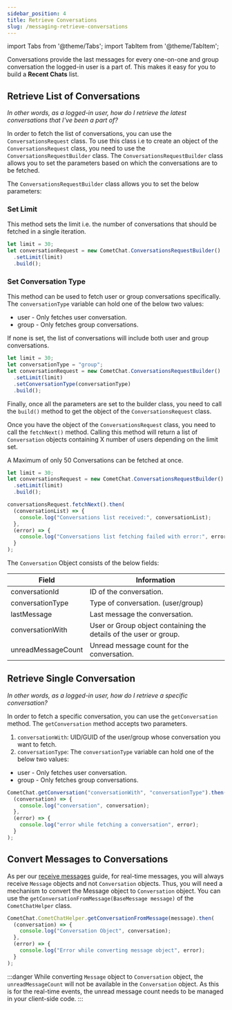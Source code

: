 ```yaml
---
sidebar_position: 4
title: Retrieve Conversations
slug: /messaging-retrieve-conversations
---
```


import Tabs from '@theme/Tabs';
import TabItem from '@theme/TabItem';

Conversations provide the last messages for every one-on-one and group conversation the logged-in user is a part of. This makes it easy for you to build a **Recent Chats** list.

## Retrieve List of Conversations

_In other words, as a logged-in user, how do I retrieve the latest conversations that I've been a part of?_

In order to fetch the list of conversations, you can use the `ConversationsRequest` class. To use this class i.e to create an object of the `ConversationsRequest` class, you need to use the `ConversationsRequestBuilder` class. The `ConversationsRequestBuilder` class allows you to set the parameters based on which the conversations are to be fetched.

The `ConversationsRequestBuilder` class allows you to set the below parameters:

### Set Limit

This method sets the limit i.e. the number of conversations that should be fetched in a single iteration.

<Tabs>
<TabItem value="Javascript" label="Javascript">

```javascript
let limit = 30;
let conversationRequest = new CometChat.ConversationsRequestBuilder()
  .setLimit(limit)
  .build();
```

</TabItem>
</Tabs>

### Set Conversation Type

This method can be used to fetch user or group conversations specifically. The `conversationType` variable can hold one of the below two values:

- user - Only fetches user conversation.
- group - Only fetches group conversations.

If none is set, the list of conversations will include both user and group conversations.

<Tabs>
<TabItem value="Javascript" label="Javascript">

```javascript
let limit = 30;
let conversationType = "group";
let conversationRequest = new CometChat.ConversationsRequestBuilder()
  .setLimit(limit)
  .setConversationType(conversationType)
  .build();
```

</TabItem>
</Tabs>

Finally, once all the parameters are set to the builder class, you need to call the `build()` method to get the object of the `ConversationsRequest` class.

Once you have the object of the `ConversationsRequest` class, you need to call the `fetchNext()` method. Calling this method will return a list of `Conversation` objects containing X number of users depending on the limit set.

A Maximum of only 50 Conversations can be fetched at once.

<Tabs>
<TabItem value="Javascript" label="Javascript">

```javascript
let limit = 30;
let conversationsRequest = new CometChat.ConversationsRequestBuilder()
  .setLimit(limit)
  .build();

conversationsRequest.fetchNext().then(
  (conversationList) => {
    console.log("Conversations list received:", conversationList);
  },
  (error) => {
    console.log("Conversations list fetching failed with error:", error);
  }
);
```

</TabItem>
</Tabs>

The `Conversation` Object consists of the below fields:

| Field              | Information                                                       |
| ------------------ | ----------------------------------------------------------------- |
| conversationId     | ID of the conversation.                                           |
| conversationType   | Type of conversation. (user/group)                                |
| lastMessage        | Last message the conversation.                                    |
| conversationWith   | User or Group object containing the details of the user or group. |
| unreadMessageCount | Unread message count for the conversation.                        |

## Retrieve Single Conversation

_In other words, as a logged-in user, how do I retrieve a specific conversation?_

In order to fetch a specific conversation, you can use the `getConversation` method. The `getConversation` method accepts two parameters.

1. `conversationWith`: UID/GUID of the user/group whose conversation you want to fetch.
2. `conversationType`: The `conversationType` variable can hold one of the below two values:

- user - Only fetches user conversation.
- group - Only fetches group conversations.

<Tabs>
<TabItem value="Javascript" label="Javascript">

```javascript
CometChat.getConversation("conversationWith", "conversationType").then(
  (conversation) => {
    console.log("conversation", conversation);
  },
  (error) => {
    console.log("error while fetching a conversation", error);
  }
);
```

</TabItem>
</Tabs>

## Convert Messages to Conversations

As per our [receive messages](./messaging-receive-messages) guide, for real-time messages, you will always receive `Message` objects and not `Conversation` objects. Thus, you will need a mechanism to convert the Message object to `Conversation` object. You can use the `getConversationFromMessage(BaseMessage message)` of the `CometChatHelper` class.

<Tabs>
<TabItem value="Javascript" label="Javascript">

```javascript
CometChat.CometChatHelper.getConversationFromMessage(message).then(
  (conversation) => {
    console.log("Conversation Object", conversation);
  },
  (error) => {
    console.log("Error while converting message object", error);
  }
);
```

</TabItem>
</Tabs>

:::danger
While converting `Message` object to `Conversation` object, the `unreadMessageCount` will not be available in the `Conversation` object. As this is for the real-time events, the unread message count needs to be managed in your client-side code.
:::
